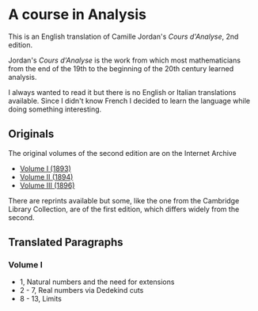 # A course in Analysis

This is an English translation of Camille Jordan's *Cours d'Analyse*, 2nd edition.

Jordan's *Cours d'Analyse* is the work from which most mathematicians from the end of the 19th to the beginning of the 20th century learned analysis. 

I always wanted to read it but there is no English or Italian translations available. Since I didn't know French I decided to learn the language while doing something interesting.

## Originals

The original volumes of the second edition are on the Internet Archive

* [Volume I (1893)](https://archive.org/details/coursdanalysede04jordgoog)
* [Volume II (1894)](https://archive.org/details/coursdanalysede00jordgoog)
* [Volume III (1896)](https://archive.org/details/coursdanalysede01jordgoog)

There are reprints available but some, like the one from the Cambridge Library Collection, are of the first edition, which differs widely from the second.

## Translated Paragraphs

### Volume I

* 1, Natural numbers and the need for extensions
* 2 - 7, Real numbers via Dedekind cuts
* 8 - 13, Limits